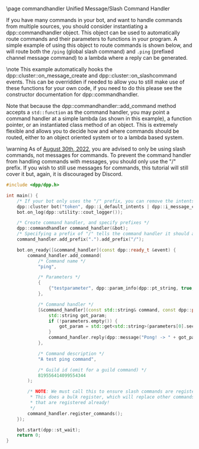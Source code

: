\page commandhandler Unified Message/Slash Command Handler

If you have many commands in your bot, and want to handle commands from multiple sources, you should consider instantiating a dpp::commandhandler object. This object can be used to automatically route commands and their parameters to functions in your program. A simple example of using this object to route commands is shown below, and will route both the `/ping` (global slash command) and `.ping` (prefixed channel message command) to a lambda where a reply can be generated.

\note This example automatically hooks the dpp::cluster::on_message_create and dpp::cluster::on_slashcommand events. This can be overridden if needed to allow you to still make use of these functions for your own code, if you need to do this please see the constructor documentation for dpp::commandhandler.

Note that because the dpp::commandhandler::add_command method accepts a `std::function` as the command handler, you may point a command handler at a simple lambda (as shown in this example), a function pointer, or an instantiated class method of an object. This is extremely flexible and allows you to decide how and where commands should be routed, either to an object oriented system or to a lambda based system.

\warning As of [August 30th, 2022](https://support-dev.discord.com/hc/en-us/articles/6025578854295-Why-We-Moved-to-Slash-Commands), you are advised to only be using slash commands, not messages for commands. To prevent the command handler from handling commands with messages, you should only use the "/" prefix. If you wish to still use messages for commands, this tutorial will still cover it but, again, it is discouraged by Discord.

~~~~~~~~~~~~~~~~~~~~~~~~~~~~~~~~~cpp
#include <dpp/dpp.h>

int main() {
	/* If your bot only uses the "/" prefix, you can remove the intents here. */
	dpp::cluster bot("token", dpp::i_default_intents | dpp::i_message_content);
	bot.on_log(dpp::utility::cout_logger());

	/* Create command handler, and specify prefixes */
	dpp::commandhandler command_handler(&bot);
	/* Specifying a prefix of "/" tells the command handler it should also expect slash commands. Remove the .add_prefix(".") if you wish to only make it a slash command */
	command_handler.add_prefix(".").add_prefix("/");

	bot.on_ready([&command_handler](const dpp::ready_t &event) {
		command_handler.add_command(
			/* Command name */
			"ping",

			/* Parameters */
			{
				{"testparameter", dpp::param_info(dpp::pt_string, true, "Optional test parameter") }
			},

			/* Command handler */
			[&command_handler](const std::string& command, const dpp::parameter_list_t& parameters, dpp::command_source src) {
				std::string got_param;
				if (!parameters.empty()) {
					got_param = std::get<std::string>(parameters[0].second);
				}
				command_handler.reply(dpp::message("Pong! -> " + got_param), src);
			},

			/* Command description */
			"A test ping command",

			/* Guild id (omit for a guild command) */
			819556414099554344
		);

		/* NOTE: We must call this to ensure slash commands are registered.
		 * This does a bulk register, which will replace other commands
		 * that are registered already!
		 */
		command_handler.register_commands();
	});

	bot.start(dpp::st_wait);
	return 0;
}
~~~~~~~~~~~~~~~~~~~~~~~~~~~~~~~~~